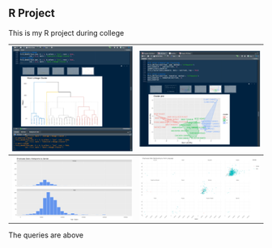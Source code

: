 <h2>R Project</h2>
<p>This is my R project during college</p>
<table border="0">
  <tr>
    <th><img src="https://github.com/ikhsan2050/Data-Analyst-Rep/blob/main/R/DataAnalysis-1.png" width="500"/></th>
    <th><img src="https://github.com/ikhsan2050/Data-Analyst-Rep/blob/main/R/DataAnalysis-2.png" width="500"/></th>
  </tr>
  <tr>
    <th><img src="https://github.com/ikhsan2050/Data-Analyst-Rep/blob/main/R/DataAnalysis-3.png" width="700"/></th>
    <th><img src="https://github.com/ikhsan2050/Data-Analyst-Rep/blob/main/R/DataAnalysis-4.png" width="700"/></th>
  </tr>
</table>
<p>The queries are above</p>

